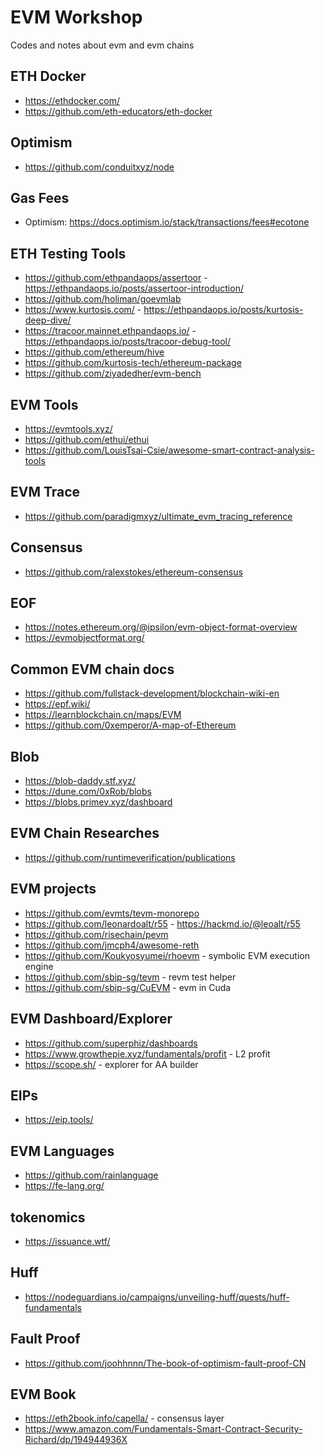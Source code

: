 # EVM Workshop

Codes and notes about evm and evm chains

## ETH Docker

* <https://ethdocker.com/>
* <https://github.com/eth-educators/eth-docker>

## Optimism

* <https://github.com/conduitxyz/node>

## Gas Fees

* Optimism: <https://docs.optimism.io/stack/transactions/fees#ecotone>

## ETH Testing Tools

* <https://github.com/ethpandaops/assertoor> - <https://ethpandaops.io/posts/assertoor-introduction/>
* <https://github.com/holiman/goevmlab>
* <https://www.kurtosis.com/> - <https://ethpandaops.io/posts/kurtosis-deep-dive/>
* <https://tracoor.mainnet.ethpandaops.io/> - <https://ethpandaops.io/posts/tracoor-debug-tool/>
* <https://github.com/ethereum/hive>
* <https://github.com/kurtosis-tech/ethereum-package>
* <https://github.com/ziyadedher/evm-bench>

## EVM Tools

* <https://evmtools.xyz/>
* <https://github.com/ethui/ethui>
* <https://github.com/LouisTsai-Csie/awesome-smart-contract-analysis-tools>

## EVM Trace

* <https://github.com/paradigmxyz/ultimate_evm_tracing_reference>

## Consensus

* <https://github.com/ralexstokes/ethereum-consensus>

## EOF

* <https://notes.ethereum.org/@ipsilon/evm-object-format-overview>
* <https://evmobjectformat.org/>

## Common EVM chain docs

* <https://github.com/fullstack-development/blockchain-wiki-en>
* <https://epf.wiki/>
* <https://learnblockchain.cn/maps/EVM>
* <https://github.com/0xemperor/A-map-of-Ethereum>

## Blob

* <https://blob-daddy.stf.xyz/>
* <https://dune.com/0xRob/blobs>
* <https://blobs.primev.xyz/dashboard>

## EVM Chain Researches

* <https://github.com/runtimeverification/publications>

## EVM projects

* <https://github.com/evmts/tevm-monorepo>
* <https://github.com/leonardoalt/r55> - <https://hackmd.io/@leoalt/r55>
* <https://github.com/risechain/pevm>
* <https://github.com/jmcph4/awesome-reth>
* <https://github.com/Koukyosyumei/rhoevm> - symbolic EVM execution engine
* <https://github.com/sbip-sg/tevm> - revm test helper
* <https://github.com/sbip-sg/CuEVM> - evm in Cuda

## EVM Dashboard/Explorer

* <https://github.com/superphiz/dashboards>
* <https://www.growthepie.xyz/fundamentals/profit> - L2 profit
* <https://scope.sh/> - explorer for AA builder

## EIPs

* <https://eip.tools/>

## EVM Languages

* <https://github.com/rainlanguage>
* <https://fe-lang.org/>

## tokenomics

* <https://issuance.wtf/>

## Huff

* <https://nodeguardians.io/campaigns/unveiling-huff/quests/huff-fundamentals>

## Fault Proof

* <https://github.com/joohhnnn/The-book-of-optimism-fault-proof-CN>

## EVM Book

* <https://eth2book.info/capella/> - consensus layer
* <https://www.amazon.com/Fundamentals-Smart-Contract-Security-Richard/dp/194944936X>
